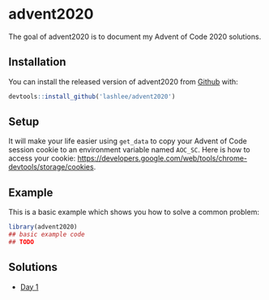 
<!-- README.md is generated from README.Rmd. Please edit that file -->

# advent2020

<!-- badges: start -->

<!-- badges: end -->

The goal of advent2020 is to document my Advent of Code 2020 solutions.

## Installation

You can install the released version of advent2020 from
[Github](http://github.com/) with:

``` r
devtools::install_github('lashlee/advent2020')
```

## Setup

It will make your life easier using `get_data` to copy your Advent of
Code session cookie to an environment variable named `AOC_SC`. Here is
how to access your cookie:
<https://developers.google.com/web/tools/chrome-devtools/storage/cookies>.

## Example

This is a basic example which shows you how to solve a common problem:

``` r
library(advent2020)
## basic example code
## TODO
```

## Solutions

  - [Day 1](https://github.com/lashlee/advent2020/blob/master/inst/solutions/day1.md)
